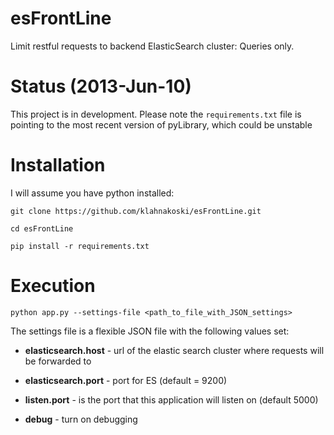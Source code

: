 esFrontLine
===========

Limit restful requests to backend ElasticSearch cluster:  Queries only.




Status (2013-Jun-10)
====================

This project is in development.  Please note the ```requirements.txt``` file is pointing
to the most recent version of pyLibrary, which could be unstable


Installation
============

I will assume you have python installed:

    git clone https://github.com/klahnakoski/esFrontLine.git

	cd esFrontLine

	pip install -r requirements.txt


Execution
=========

    python app.py --settings-file <path_to_file_with_JSON_settings>

The settings file is a flexible JSON file with the following values set:

  * **elasticsearch.host** - url of the elastic search cluster where requests will
   be forwarded to

  * **elasticsearch.port** - port for ES (default = 9200)

  * **listen.port** - is the port that this application will listen on (default 5000)

  * **debug** - turn on debugging
